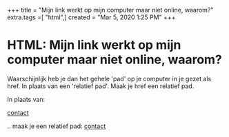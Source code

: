 +++
title = "Mijn link werkt op mijn computer maar niet online, waarom?"
extra.tags =[ "html",]
created = "Mar 5, 2020 1:25 PM"
+++
# HTML: Mijn link werkt op mijn computer maar niet online, waarom?
 Waarschijnlijk heb je dan het gehele 'pad' op je computer in je <a> gezet als href. In plaats van een 'relatief pad'. Maak je href een relatief pad.

In plaats van: 

<a href='/Users/marjoleintrompwerk/VSCODE/WincAcademy/Mini Course/Opdracht_002/contact.html'>contact</a>

.. maak je een relatief pad:
<a href='contact.html'>contact</a>